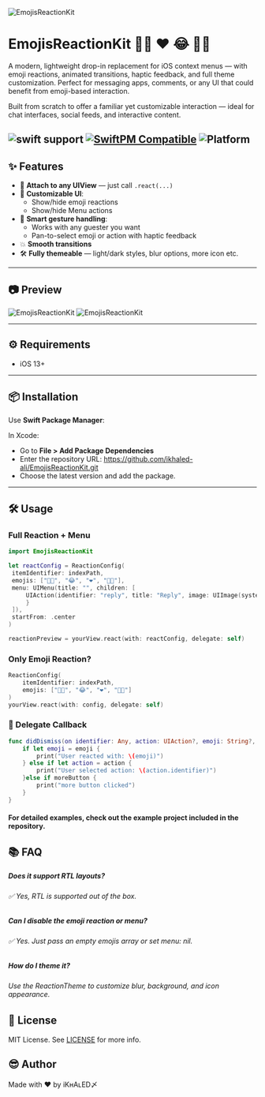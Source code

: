 ![EmojisReactionKit](https://i.postimg.cc/LsFdKB2G/image-new.png)

# EmojisReactionKit 👍🏼 ❤️ 😂 👌🏼

A modern, lightweight drop-in replacement for iOS context menus — with emoji reactions, animated transitions, haptic feedback, and full theme customization.
Perfect for messaging apps, comments, or any UI that could benefit from emoji-based interaction.

Built from scratch to offer a familiar yet customizable interaction — ideal for chat interfaces, social feeds, and interactive content.

![swift support](https://img.shields.io/badge/swift-green) [![SwiftPM Compatible](https://img.shields.io/badge/SwiftPM-Compatible-brightgreen.svg)](https://swift.org/package-manager/) ![Platform](https://img.shields.io/badge/Platforms-iOS%20%7c%20macOS-lightgray.svg?style=flat)
---

## ✨ Features

- 🧩 **Attach to any UIView** — just call `.react(...)`
- 🎨 **Customizable UI**:
  - Show/hide emoji reactions
  - Show/hide Menu actions
- 💬 **Smart gesture handling**:
  - Works with any guester you want
  - Pan-to-select emoji or action with haptic feedback
- 💥 **Smooth transitions**
- 🛠️ **Fully themeable** — light/dark styles, blur options, more icon etc.

---

## 📷 Preview

![EmojisReactionKit](https://i.ibb.co/SDfYZrQL/example-1-ezgif-com-optimize.gif) ![EmojisReactionKit](https://i.ibb.co/Ps05fTnF/ezgif-com-optimize-1.gif)

---

## ⚙️ Requirements

- iOS 13+

---

## 📦 Installation

Use **Swift Package Manager**:

In Xcode:

- Go to **File > Add Package Dependencies**
- Enter the repository URL: https://github.com/ikhaled-ali/EmojisReactionKit.git
- Choose the latest version and add the package.

---

## 🛠️ Usage

### Full Reaction + Menu

```swift
import EmojisReactionKit

let reactConfig = ReactionConfig(
 itemIdentifier: indexPath,
 emojis: ["👍🏼", "😂", "❤️", "👌🏼"],
 menu: UIMenu(title: "", children: [
     UIAction(identifier: "reply", title: "Reply", image: UIImage(systemName: "arrowshape.turn.up.left")) { _ in // ⛔️ Keep it empty and Handle action in delegate! 
     }
 ]),
 startFrom: .center
)

reactionPreview = yourView.react(with: reactConfig, delegate: self)
```

### Only Emoji Reaction?

```swift
ReactionConfig(
    itemIdentifier: indexPath,
    emojis: ["👍🏼", "😂", "❤️", "👌🏼"]
)
yourView.react(with: config, delegate: self)
```

### 🧩 Delegate Callback
```swift
func didDismiss(on identifier: Any, action: UIAction?, emoji: String?, moreButton: Bool) {
    if let emoji = emoji {
        print("User reacted with: \(emoji)")
    } else if let action = action {
        print("User selected action: \(action.identifier)")
    }else if moreButton {
        print("more button clicked")
    }
}
```
#### For detailed examples, check out the example project included in the repository.

## 📚 FAQ

##### Does it support RTL layouts?
###### ✅ Yes, RTL is supported out of the box.
##### Can I disable the emoji reaction or menu?
###### ✅ Yes. Just pass an empty emojis array or set menu: nil.
##### How do I theme it?
###### Use the ReactionTheme to customize blur, background, and icon appearance.

## 📄 License
MIT License. See <a target="_blank" href="https://github.com/ikhaled-ali/EmojisReactionKit/blob/main/LICENSE">LICENSE</a> for more info.

## 😎 Author

Made with ❤️ by iKʜAʟED〆
